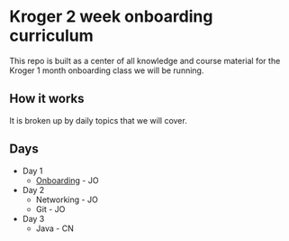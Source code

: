 # Kroger 2 week onboarding curriculum

This repo is built as a center of all knowledge and course material for the Kroger 1 month onboarding class we will be running.

## How it works

It is broken up by daily topics that we will cover.

## Days

* Day 1
  * [Onboarding](1-Onboarding) - JO
* Day 2
  * Networking - JO
  * Git - JO
* Day 3
  * Java - CN
  
